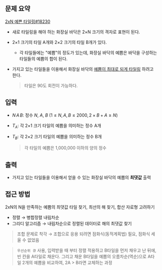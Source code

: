 ## 문제 요약
[2xN 예쁜 타일링#18230](https://www.acmicpc.net/problem/18230)
- 새로 타일링을 해야 하는 화장실 바닥은 2×N 크기의 격자로 표현이 된다.
- 2×1 크기의 타일 A개와 2×2 크기의 타일 B개가 있다.
    - 각 타일들에는 "예쁨"의 정도가 있는데, 화장실 바닥의 예쁨은 바닥을 구성하는 타일들의 예쁨의 합이 된다.
- 가지고 있는 타일들을 이용해서 화장실 바닥의 <u>예쁨이 최대로 되게 타일링</u> 하려고 한다.

    > 타일은 90도 회전이 가능하다.

## 입력
- $N\, A\, B$: 정수 $N$, $A$, $B$ $(1 \le N, A, B \le 2000,\, 2 × B + A \ge N)$
- $T_A$: 각 2×1 크기 타일의 예쁨을 의미하는 정수 A개
- $T_B$: 각 2×2 크기 타일의 예쁨을 의미하는 정수 B개

    > 각 타일의 예쁨은 1,000,000 이하의 양의 정수

## 출력
- 가지고 있는 타일들을 이용해서 얻을 수 있는 화장실 바닥의 예쁨의 **최댓값** 출력

## 접근 방법
2xN의 N을 만족하는 예쁨의 최댓값 타일 찾기, 최선의 해 찾기, 합산 자료형 고려하기
- 정렬 → 병합정렬 내림차순
- 그리디 알고리즘 → 내림차순으로 정렬된 데이터로 해의 최댓값 찾기

> 조합 문제로 착각 → 조합으로 응용 되려면 점화식(동적계획법) 필요, 점화식 세울 수 없었음

> `우선순위 큐` 사용, 입력받을 때 부터 정렬 적용하고 B타일을 먼저 채우고 난 뒤에, 빈 칸을 A타일로 채운다. 그리고 채운 B타일을 예쁨의 오름차순(역순)으로 A타일 2개의 예쁨을 비교하여, 2A > B라면 교체하는 과정
